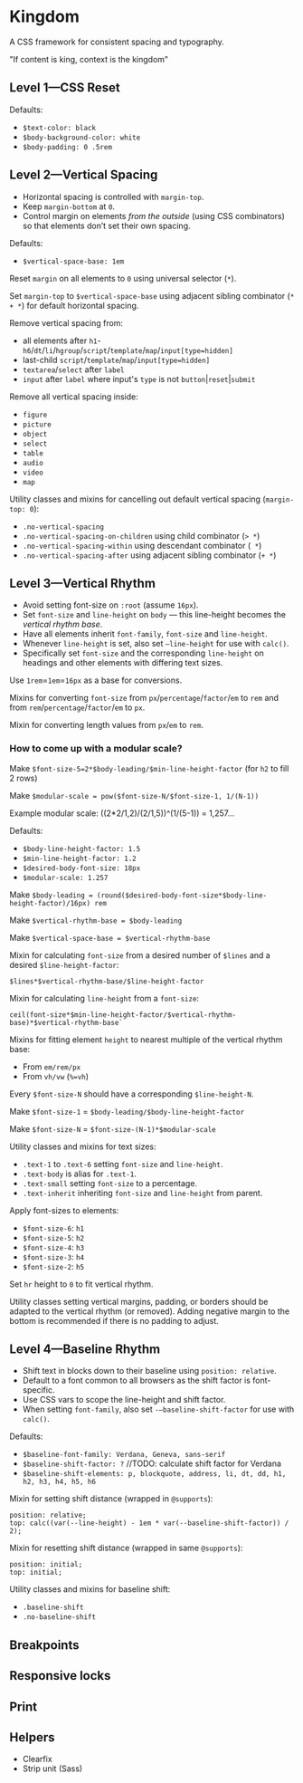 # Kingdom

A CSS framework for consistent spacing and typography.

"If content is king, context is the kingdom"


## Level 1—CSS Reset
Defaults:
* `$text-color: black`
* `$body-background-color: white`
* `$body-padding: 0 .5rem`


## Level 2—Vertical Spacing
- Horizontal spacing is controlled with `margin-top`.
- Keep `margin-bottom` at `0`.
- Control margin on elements *from the outside* (using CSS combinators) so that elements don’t set their own spacing.

Defaults:
* `$vertical-space-base: 1em`

Reset `margin` on all elements to `0` using universal selector (`*`).

Set `margin-top` to `$vertical-space-base` using adjacent sibling combinator (`* + *`) for default horizontal spacing.

Remove vertical spacing from:
* all elements after `h1`-`h6`/`dt`/`li`/`hgroup`/`script`/`template`/`map`/`input[type=hidden]`
* last-child `script`/`template`/`map`/`input[type=hidden]`
* `textarea`/`select` after `label`
* `input` after `label` where input's `type` is not `button`|`reset`|`submit`

Remove all vertical spacing inside:
* `figure`
* `picture`
* `object`
* `select`
* `table`
* `audio`
* `video`
* `map`

Utility classes and mixins for cancelling out default vertical spacing (`margin-top: 0`):
* `.no-vertical-spacing`
* `.no-vertical-spacing-on-children` using child combinator (`> *`)
* `.no-vertical-spacing-within` using descendant combinator (` *`)
* `.no-vertical-spacing-after` using adjacent sibling combinator (`+ *`)


## Level 3—Vertical Rhythm
- Avoid setting font-size on `:root` (assume `16px`).
- Set `font-size` and `line-height` on `body` — this line-height becomes the *vertical rhythm base*.
- Have all elements inherit `font-family`, `font-size` and `line-height`.
- Whenever `line-height` is set, also set `—line-height` for use with `calc()`.
- Specifically set `font-size` and the corresponding `line-height` on headings and other elements with differing text sizes.

Use `1rem`=`1em`=`16px` as a base for conversions.

Mixins for converting `font-size` from `px`/`percentage`/`factor`/`em` to `rem` and from `rem`/`percentage`/`factor`/`em` to `px`.

Mixin for converting length values from `px`/`em` to `rem`.

### How to come up with a modular scale?
Make `$font-size-5=2*$body-leading/$min-line-height-factor` (for `h2` to fill 2 rows)

Make `$modular-scale = pow($font-size-N/$font-size-1, 1/(N-1))`

Example modular scale: ((2*2/1,2)/(2/1,5))^(1/(5-1)) = 1,257…

Defaults:
* `$body-line-height-factor: 1.5`
* `$min-line-height-factor: 1.2`
* `$desired-body-font-size: 18px`
* `$modular-scale: 1.257`

Make `$body-leading = (round($desired-body-font-size*$body-line-height-factor)/16px) rem`

Make `$vertical-rhythm-base = $body-leading`

Make `$vertical-space-base = $vertical-rhythm-base`

Mixin for calculating `font-size` from a desired number of `$lines` and a desired `$line-height-factor`:
```
$lines*$vertical-rhythm-base/$line-height-factor
```

Mixin for calculating `line-height` from a `font-size`:
```
ceil(font-size*$min-line-height-factor/$vertical-rhythm-base)*$vertical-rhythm-base`
```

Mixins for fitting element `height` to nearest multiple of the vertical rhythm base:
* From `em/rem/px`
* From `vh/vw` (`%=vh`)

Every `$font-size-N` should have a corresponding `$line-height-N`.

Make `$font-size-1` = `$body-leading/$body-line-height-factor`

Make `$font-size-N` = `$font-size-(N-1)*$modular-scale`

Utility classes and mixins for text sizes:
* `.text-1` to `.text-6` setting `font-size` and `line-height`.
* `.text-body` is alias for `.text-1`.
* `.text-small` setting `font-size` to a percentage.
* `.text-inherit` inheriting `font-size` and `line-height` from parent.

Apply font-sizes to elements:
* `$font-size-6`: `h1`
* `$font-size-5`: `h2`
* `$font-size-4`: `h3`
* `$font-size-3`: `h4`
* `$font-size-2`: `h5`

Set `hr` height to `0` to fit vertical rhythm.

Utility classes setting vertical margins, padding, or borders should be adapted to the vertical rhythm (or removed).
Adding negative margin to the bottom is recommended if there is no padding to adjust.


## Level 4—Baseline Rhythm
- Shift text in blocks down to their baseline using `position: relative`.
- Default to a font common to all browsers as the shift factor is font-specific.
- Use CSS vars to scope the line-height and shift factor.
- When setting `font-family`, also set `-—baseline-shift-factor` for use with `calc()`.

Defaults:
* `$baseline-font-family: Verdana, Geneva, sans-serif`
* `$baseline-shift-factor: ?` //TODO: calculate shift factor for Verdana
* `$baseline-shift-elements: p, blockquote, address, li, dt, dd, h1, h2, h3, h4, h5, h6`

Mixin for setting shift distance (wrapped in `@supports`):
```
position: relative;
top: calc((var(--line-height) - 1em * var(--baseline-shift-factor)) / 2);
```

Mixin for resetting shift distance (wrapped in same `@supports`):
```
position: initial;
top: initial;
```

Utility classes and mixins for baseline shift:
* `.baseline-shift`
* `.no-baseline-shift`


## Breakpoints


## Responsive locks


## Print


## Helpers
* Clearfix
* Strip unit (Sass)
